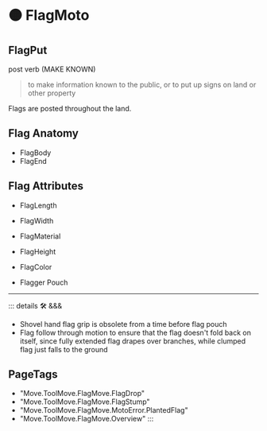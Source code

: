 
# 🟠 <move>FlagMoto</move>

## FlagPut

post verb (MAKE KNOWN)

> to make information known to the public, or to put up signs on land or other property

Flags are posted throughout the land.

## Flag Anatomy

- FlagBody
- FlagEnd

## Flag Attributes

- FlagLength
- FlagWidth
- FlagMaterial
- FlagHeight
- FlagColor

- Flagger Pouch

---

<!-- =================================================== -->
<!-- =================================================== -->
<!-- =================================================== -->
<!-- =================================================== -->
<!-- =================================================== -->
::: details 🛠 <dev>&&&</dev>



- Shovel hand flag grip is obsolete from a time before flag pouch
- Flag follow through motion to ensure that the flag doesn't fold back on itself, since fully extended flag drapes over branches, while clumped flag just falls to the ground



<h2>PageTags</h2>

- "Move.ToolMove.FlagMove.FlagDrop"
- "Move.ToolMove.FlagMove.FlagStump"
- "Move.ToolMove.FlagMove.MotoError.PlantedFlag"
- "Move.ToolMove.FlagMove.Overview"
:::
